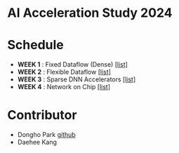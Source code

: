 AI Acceleration Study 2024
===


# Schedule
- **WEEK 1** : Fixed Dataflow (Dense) [[list]](https://parkdongho.github.io/paper-review/archive/?tags=architecture,dense)
- **WEEK 2** : Flexible Dataflow [[list]](https://parkdongho.github.io/paper-review/archive/?tags=architecture,flex)
- **WEEK 3** : Sparse DNN Accelerators [[list]](https://parkdongho.github.io/paper-review/archive/?tags=architecture,sparse)
- **WEEK 4** : Network on Chip [[list]](https://parkdongho.github.io/paper-review/archive/?tags=architecture,noc)

# Contributor
- Dongho Park [github](https://github.com/parkdongho)
- Daehee Kang 
